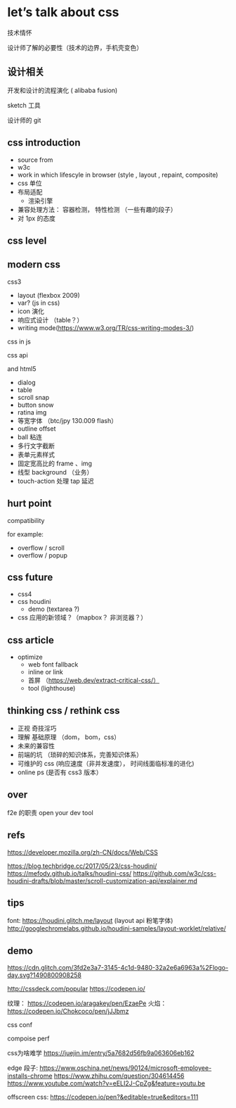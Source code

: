 # let’s talk about css

技术情怀

设计师了解的必要性（技术的边界，手机壳变色）

## 设计相关

开发和设计的流程演化 ( alibaba fusion)

sketch 工具



设计师的 git





## css introduction

- source from
- w3c
- work in which lifescyle in browser (style , layout  , repaint, composite)
- css 单位
- 布局适配
   - 渲染引擎
- 兼容处理方法： 容器检测， 特性检测 （一些有趣的段子）
- 对 1px 的态度

## css level


## modern css




css3

- layout (flexbox 2009)
- var?  (js in css)
- icon 演化
- 响应式设计 （table？）
- writing mode(https://www.w3.org/TR/css-writing-modes-3/)

css in js

css api


and html5

 + dialog
 + table
 + scroll snap
  + button snow
 + ratina img
 + 等宽字体 （btc/jpy  130.009 flash）
 + outline offset
 + ball 粘连
 + 多行文字截断
 + 表单元素样式
 + 固定宽高比的 frame 、img
 + 线型  background （业务）
 + touch-action 处理 tap 延迟


##  hurt point

compatibility


for example:

- overflow / scroll
- overflow /  popup

## css future

- css4
- css houdini
    - demo (textarea  ?)
- css 应用的新领域？（mapbox？ 非浏览器？）

## css  article

- optimize
    - web font fallback
    - inline or link
    - 首屏 （https://web.dev/extract-critical-css/）
    - tool (lighthouse)

## thinking css / rethink css

- 正视 奇技淫巧
- 理解 基础原理 （dom， bom，css）
- 未来的兼容性
- 前端的坑 （琐碎的知识体系，完善知识体系）
- 可维护的 css (响应速度（非并发速度）， 时间线面临标准的进化)
- online ps (是否有 css3 版本）

## over

f2e 的职责
open your dev tool




## refs

https://developer.mozilla.org/zh-CN/docs/Web/CSS

https://blog.techbridge.cc/2017/05/23/css-houdini/
https://mefody.github.io/talks/houdini-css/
https://github.com/w3c/css-houdini-drafts/blob/master/scroll-customization-api/explainer.md

## tips

font: https://houdini.glitch.me/layout  (layout api  粉笔字体)
http://googlechromelabs.github.io/houdini-samples/layout-worklet/relative/


## demo


https://cdn.glitch.com/3fd2e3a7-3145-4c1d-9480-32a2e6a6963a%2Flogo-day.svg?1490800908258


http://cssdeck.com/popular
https://codepen.io/

纹理： https://codepen.io/aragakey/pen/EzaePe
火焰： https://codepen.io/Chokcoco/pen/jJJbmz


css conf

compoise perf


css为啥难学
https://juejin.im/entry/5a7682d56fb9a063606eb162

edge 段子: https://www.oschina.net/news/90124/microsoft-employee-installs-chrome
https://www.zhihu.com/question/304614456
https://www.youtube.com/watch?v=eELI2J-CpZg&feature=youtu.be


offscreen css: https://codepen.io/pen?&editable=true&editors=111


